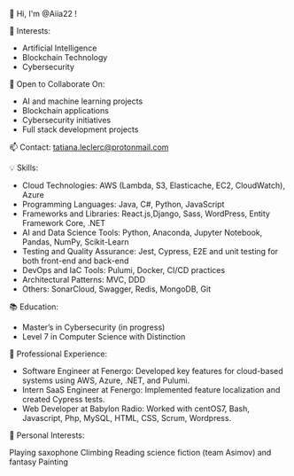 👋 Hi, I'm @Aiia22 !

👀 Interests:

- Artificial Intelligence
- Blockchain Technology
- Cybersecurity

💞️ Open to Collaborate On:

- AI and machine learning projects
- Blockchain applications
- Cybersecurity initiatives
- Full stack development projects

📫 Contact: tatiana.leclerc@protonmail.com

💡 Skills:

- Cloud Technologies: AWS (Lambda, S3, Elasticache, EC2, CloudWatch), Azure
- Programming Languages: Java, C#, Python, JavaScript
- Frameworks and Libraries: React.js,Django, Sass, WordPress, Entity Framework Core, .NET
- AI and Data Science Tools: Python, Anaconda, Jupyter Notebook, Pandas, NumPy, Scikit-Learn
- Testing and Quality Assurance: Jest, Cypress, E2E and unit testing for both front-end and back-end
- DevOps and IaC Tools: Pulumi, Docker, CI/CD practices
- Architectural Patterns: MVC, DDD
- Others: SonarCloud, Swagger, Redis, MongoDB, Git


📚 Education:

- Master’s in Cybersecurity (in progress)
- Level 7 in Computer Science with Distinction

💼 Professional Experience:

- Software Engineer at Fenergo: Developed key features for cloud-based systems using AWS, Azure, .NET, and Pulumi.
- Intern SaaS Engineer at Fenergo: Implemented feature localization and created Cypress tests.
- Web Developer at Babylon Radio: Worked with centOS7, Bash, Javascript, Php, MySQL, HTML, CSS, Scrum, Wordpress.

🎨 Personal Interests:

Playing saxophone
Climbing
Reading science fiction (team Asimov) and fantasy
Painting
